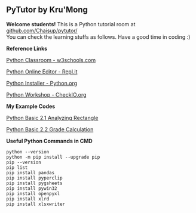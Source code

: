 ## PyTutor by Kru'Mong

__Welcome students!__ This is a Python tutorial room at [github.com/Chaisup/pytutor/](https://github.com/Chaisup/pytutor/)  
You can check the learning stuffs as follows. Have a good time in coding :)  


__Reference Links__

[Python Classroom - w3schools.com](https://www.w3schools.com/python/default.asp)

[Python Online Editor - Repl.it](https://repl.it/)

[Python Installer - Python.org](https://www.python.org/)

[Python Workshop - CheckIO.org](https://checkio.org/)


__My Example Codes__

[Python Basic 2.1 Analyzing Rectangle](https://repl.it/@Chaisup/PyTutorBasic21#main.py) 

[Python Basic 2.2 Grade Calculation](https://repl.it/@Chaisup/PyTutorBasic22#main.py) 


__Useful Python Commands in CMD__


    python --version
    python -m pip install --upgrade pip
    pip --version
    pip list
    pip install pandas
    pip install pyperclip
    pip install pygsheets
    pip install pywin32
    pip install openpyxl
    pip install xlrd
    pip install xlsxwriter

